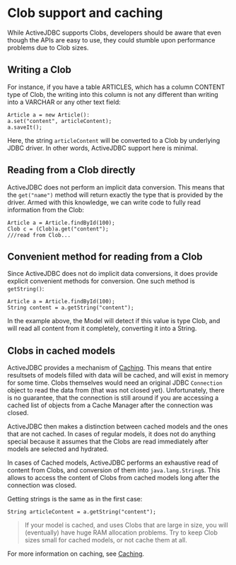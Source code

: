 <div class=page-header>
   <h1>Clob support and caching <small></small></h1>
</div>



While ActiveJDBC supports Clobs, developers should be aware that even though the APIs are easy to use, they could
stumble upon performance problems due to Clob sizes.

## Writing a Clob

For instance, if you have a table ARTICLES, which has a column CONTENT type of Clob, the writing into this column is
not any different than writing into a VARCHAR or any other text field:

~~~~ {.java}
Article a = new Article():
a.set("content", articleContent);
a.saveIt();
~~~~

Here, the string `articleContent` will be converted to a Clob by underlying JDBC driver. In other words, ActiveJDBC
support here is minimal.

## Reading from a Clob directly

ActiveJDBC does not perform an implicit data conversion. This means that the `get("name")` method will return exactly
the type that is provided by the driver. Armed with this knowledge, we can write code to fully read information from the Clob:

~~~~ {.java}
Article a = Article.findById(100);
Clob c = (Clob)a.get("content");
///read from Clob...
~~~~

## Convenient method for reading from a Clob

Since ActiveJDBC does not do implicit data conversions, it does provide explicit convenient methods for conversion.
One such method is `getString()`:

~~~~ {.java}
Article a = Article.findById(100);
String content = a.getString("content");
~~~~

In the example above, the Model will detect if this value is type Clob, and will read all content from it completely,
converting it into a String.

## Clobs in cached models

ActiveJDBC provides a mechanism of [Caching](caching). This means that entire resultsets of models filled with data will
be cached, and will exist in memory for some time. Clobs themselves would need an original JDBC `Connection`
object to read the data from (that was not closed yet). Unfortunately, there is no guarantee, that the connection is
still around if you are accessing a cached list of objects from a Cache Manager after the connection was closed.

ActiveJDBC then makes a distinction between cached models and the ones that are not cached. In cases of regular models,
it does not do anything special because it assumes that the Clobs are read immediately after models are selected and hydrated.

In cases of Cached models, ActiveJDBC performs an exhaustive read of content from Clobs, and conversion of them
into `java.lang.String`s. This allows to access the content of Clobs from cached models long after the connection was closed.

Getting strings is the same as in the first case:

~~~~ {.java}
String articleContent = a.getString("content");
~~~~

> If your model is cached, and uses Clobs that are large in size, you will (eventually) have huge RAM allocation problems.
Try to keep Clob sizes small for cached models, or not cache them at all.

For more information on caching, see [Caching](caching).

